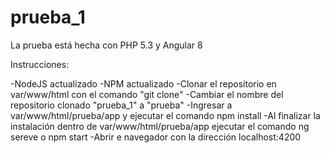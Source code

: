 # prueba_1

La prueba está hecha con PHP 5.3 y Angular 8

Instrucciones:

-NodeJS actualizado
-NPM actualizado
-Clonar el repositorio en var/www/html con el comando "git clone"
-Cambiar el nombre del repositorio clonado "prueba_1" a "prueba"
-Ingresar a var/www/html/prueba/app y ejecutar el comando npm install
-Al finalizar la instalación dentro de var/www/html/prueba/app ejecutar el comando ng sereve o npm start
-Abrir e navegador con la dirección localhost:4200
